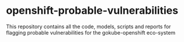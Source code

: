 # openshift-probable-vulnerabilities
This repository contains all the code, models, scripts and reports for flagging probable vulnerabilities for the gokube-openshift eco-system
